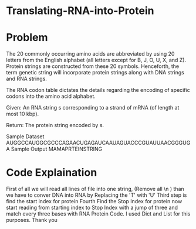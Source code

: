 # Translating-RNA-into-Protein
# Problem
The 20 commonly occurring amino acids are abbreviated by using 20 letters from the English alphabet (all letters except for B, J, O, U, X, and Z). Protein strings are constructed from these 20 symbols. Henceforth, the term genetic string will incorporate protein strings along with DNA strings and RNA strings.

The RNA codon table dictates the details regarding the encoding of specific codons into the amino acid alphabet.

Given: An RNA string s corresponding to a strand of mRNA (of length at most 10 kbp).

Return: The protein string encoded by s.

Sample Dataset
AUGGCCAUGGCGCCCAGAACUGAGAUCAAUAGUACCCGUAUUAACGGGUGA
Sample Output
MAMAPRTEINSTRING

# Code Explaination
First of all we will read all lines of file into one string, (Remove all \n )
than we have to conver DNA into RNA by Replacing the 'T' with 'U'
Third step is find the start index for protein
Fourth Find the Stop Index for protein
now start reading from starting index to Stop Index with a jump of three
and match every three bases with RNA Protein Code.
I used Dict and List for this purposes.
Thank you

